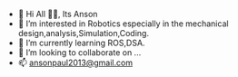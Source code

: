 - 👋 Hi All 🙋‍♂️, Its Anson
- 👀 I’m interested in Robotics especially in the mechanical design,analysis,Simulation,Coding. 
- 🌱 I’m currently learning ROS,DSA.
- 💞️ I’m looking to collaborate on ...
- 📫 ansonpaul2013@gmail.com
